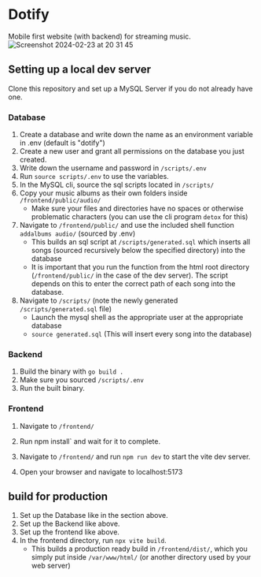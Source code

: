 # Dotify

Mobile first website (with backend) for streaming music.
![Screenshot 2024-02-23 at 20 31 45](https://github.com/eilefsen/dotify/assets/95104378/694e242b-6b57-42e2-acd8-878888f5601c)



## Setting up a local dev server

Clone this repository and set up a MySQL Server if you do not already have one.

### Database
1. Create a database and write down the name as an environment variable in .env (default is "dotify")
2. Create a new user and grant all permissions on the database you just created.
3. Write down the username and password in `/scripts/.env`
4. Run `source scripts/.env` to use the variables.
5. In the MySQL cli, source the sql scripts located in `/scripts/`
6. Copy your music albums as their own folders inside `/frontend/public/audio/`
    * Make sure your files and directories have no spaces or otherwise problematic characters (you can use the cli program `detox` for this)
8. Navigate to `/frontend/public/` and use the included shell function `addalbums audio/` (sourced by .env)
   * This builds an sql script at `/scripts/generated.sql` which inserts all songs (sourced recursively below the specified directory) into the database
   * It is important that you run the function from the html root directory (`/frontend/public/` in the case of the dev server). The script depends on this to enter the correct path of each song into the database.
10. Navigate to `/scripts/` (note the newly generated `/scripts/generated.sql` file)
    * Launch the mysql shell as the appropriate user at the appropriate database
    * `source generated.sql` (This will insert every song into the database)
### Backend
1. Build the binary with `go build .`
2. Make sure you sourced `/scripts/.env`
3. Run the built binary.

### Frontend
1. Navigate to `/frontend/`
2. Run npm install` and wait for it to complete.

3. Navigate to `/frontend/` and run `npm run dev` to start the vite dev server.
4. Open your browser and navigate to localhost:5173

## build for production

1. Set up the Database like in the section above.
2. Set up the Backend like above.
3. Set up the frontend like above.
4. In the frontend directory, run `npx vite build`.
   * This builds a production ready build in `/frontend/dist/`, which you simply put inside `/var/www/html/` (or another directory used by your web server)
